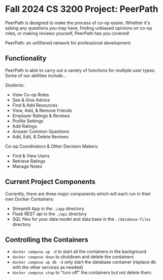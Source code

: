 # Fall 2024 CS 3200 Project: PeerPath

PeerPath is designed to make the process of co-op easier. Whether it's asking any questions you may have, finding unbiased opinions on co-op roles, or making reviews yourself, PeerPath has you covered! 

PeerPath: an unfiltered network for professional development.

## Functionality

PeerPath is able to carry out a variety of functions for multiple user types. Some of our abilities include...

Students:
- View Co-op Roles
- See & Give Advice
- Find & Add Resources
- View, Add, & Remove Friends
- Employer Ratings & Reviews
- Profile Settings
- Add Ratings
- Answer Common Questions
- Add, Edit, & Delete Reviews

Co-op Coordinators & Other Decision Makers:
- Find & View Users
- Retrieve Ratings
- Manage Notes

## Current Project Components

Currently, there are three major components which will each run in their own Docker Containers:

- Streamlit App in the `./app` directory
- Flask REST api in the `./api` directory
- SQL files for your data model and data base in the `./database-files` directory

## Controlling the Containers

- `docker compose up -d` to start all the containers in the background
- `docker compose down` to shutdown and delete the containers
- `docker compose up db -d` only start the database container (replace db with the other services as needed)
- `docker compose stop` to "turn off" the containers but not delete them. 
